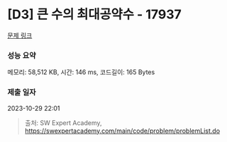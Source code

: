 # [D3] 큰 수의 최대공약수 - 17937 

[문제 링크](https://swexpertacademy.com/main/code/problem/problemDetail.do?contestProbId=AYmRI_8ajv8DFARi) 

### 성능 요약

메모리: 58,512 KB, 시간: 146 ms, 코드길이: 165 Bytes

### 제출 일자

2023-10-29 22:01



> 출처: SW Expert Academy, https://swexpertacademy.com/main/code/problem/problemList.do